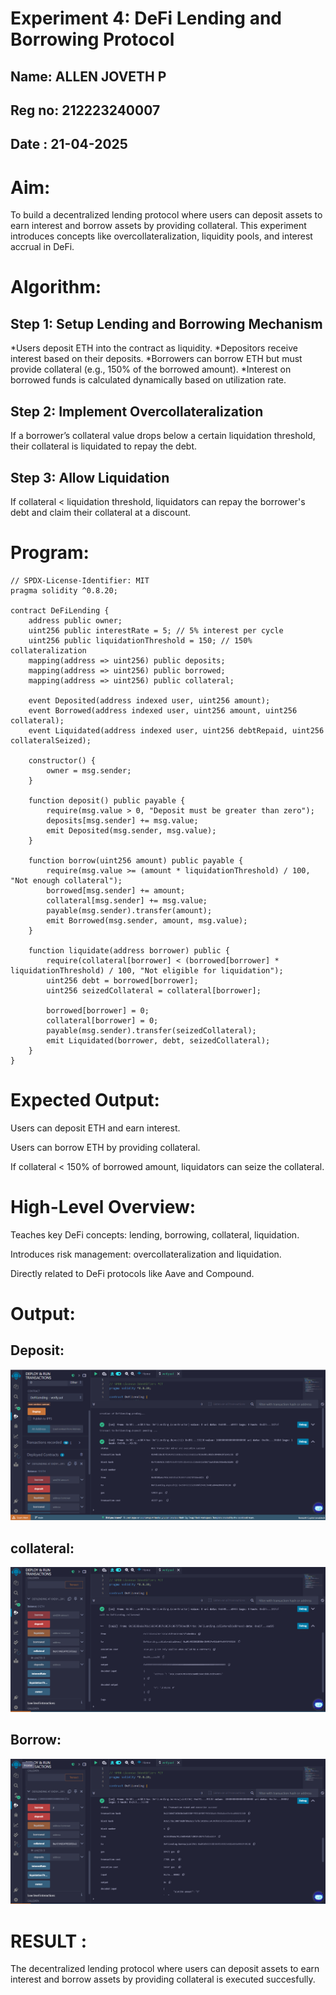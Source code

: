 # Experiment 4: DeFi Lending and Borrowing Protocol
## Name: ALLEN JOVETH P
## Reg no: 212223240007
## Date : 21-04-2025
# Aim:
To build a decentralized lending protocol where users can deposit assets to earn interest and borrow assets by providing collateral. This experiment introduces concepts like overcollateralization, liquidity pools, and interest accrual in DeFi.

# Algorithm:
## Step 1: Setup Lending and Borrowing Mechanism
*Users deposit ETH into the contract as liquidity.
*Depositors receive interest based on their deposits.
*Borrowers can borrow ETH but must provide collateral (e.g., 150% of the borrowed amount).
*Interest on borrowed funds is calculated dynamically based on utilization rate.


## Step 2: Implement Overcollateralization
If a borrower’s collateral value drops below a certain liquidation threshold, their collateral is liquidated to repay the debt.


## Step 3: Allow Liquidation
If collateral < liquidation threshold, liquidators can repay the borrower's debt and claim their collateral at a discount.



# Program:
```
// SPDX-License-Identifier: MIT
pragma solidity ^0.8.20;

contract DeFiLending {
    address public owner;
    uint256 public interestRate = 5; // 5% interest per cycle
    uint256 public liquidationThreshold = 150; // 150% collateralization
    mapping(address => uint256) public deposits;
    mapping(address => uint256) public borrowed;
    mapping(address => uint256) public collateral;

    event Deposited(address indexed user, uint256 amount);
    event Borrowed(address indexed user, uint256 amount, uint256 collateral);
    event Liquidated(address indexed user, uint256 debtRepaid, uint256 collateralSeized);

    constructor() {
        owner = msg.sender;
    }

    function deposit() public payable {
        require(msg.value > 0, "Deposit must be greater than zero");
        deposits[msg.sender] += msg.value;
        emit Deposited(msg.sender, msg.value);
    }

    function borrow(uint256 amount) public payable {
        require(msg.value >= (amount * liquidationThreshold) / 100, "Not enough collateral");
        borrowed[msg.sender] += amount;
        collateral[msg.sender] += msg.value;
        payable(msg.sender).transfer(amount);
        emit Borrowed(msg.sender, amount, msg.value);
    }

    function liquidate(address borrower) public {
        require(collateral[borrower] < (borrowed[borrower] * liquidationThreshold) / 100, "Not eligible for liquidation");
        uint256 debt = borrowed[borrower];
        uint256 seizedCollateral = collateral[borrower];

        borrowed[borrower] = 0;
        collateral[borrower] = 0;
        payable(msg.sender).transfer(seizedCollateral);
        emit Liquidated(borrower, debt, seizedCollateral);
    }
}

```
# Expected Output:
Users can deposit ETH and earn interest.


Users can borrow ETH by providing collateral.


If collateral < 150% of borrowed amount, liquidators can seize the collateral.



# High-Level Overview:
Teaches key DeFi concepts: lending, borrowing, collateral, liquidation.


Introduces risk management: overcollateralization and liquidation.


Directly related to DeFi protocols like Aave and Compound.

# Output:
## Deposit:
![alt text](deposit.png)
## collateral:
![alt text](collateral.png)
## Borrow:
![alt text](borrow.png)


# RESULT : 
The decentralized lending protocol where users can deposit assets to earn interest and borrow assets by providing collateral is executed succesfully.
